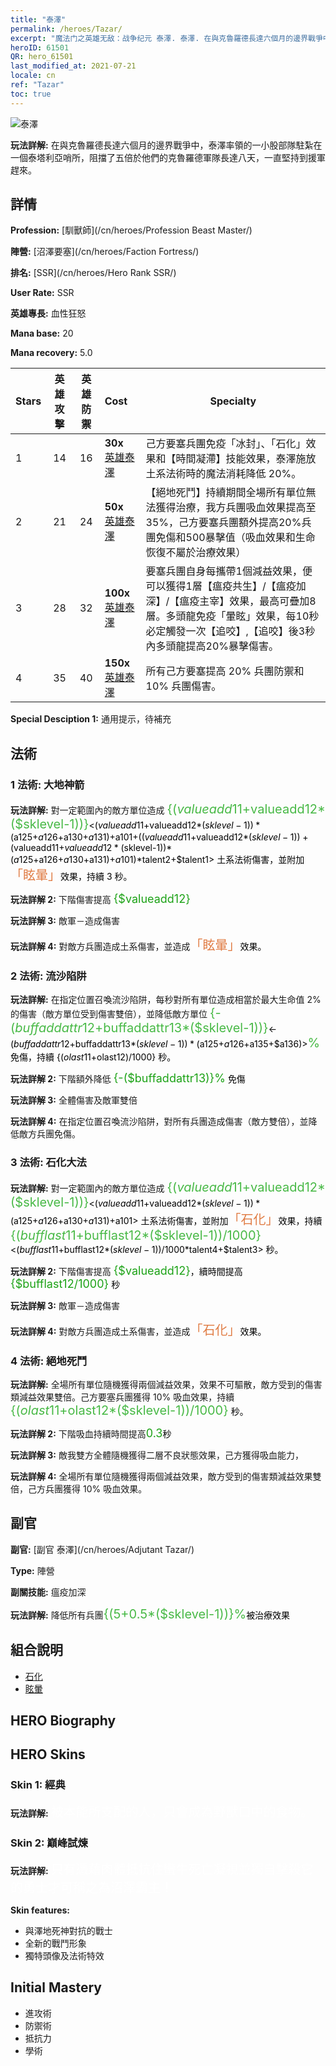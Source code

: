 ```yaml
---
title: "泰澤"
permalink: /heroes/Tazar/
excerpt: "魔法门之英雄无敌：战争纪元 泰澤. 泰澤. 在與克魯羅德長達六個月的邊界戰爭中，泰澤率領的一小股部隊駐紮在一個泰塔利亞哨所，阻擋了五倍於他們的克魯羅德軍隊長達八天，一直堅持到援軍趕來。"
heroID: 61501
QR: hero_61501
last_modified_at: 2021-07-21
locale: cn
ref: "Tazar"
toc: true
---
```

  ![泰澤](/images/h/h_Tazar.jpg)

 **玩法詳解:** 在與克魯羅德長達六個月的邊界戰爭中，泰澤率領的一小股部隊駐紮在一個泰塔利亞哨所，阻擋了五倍於他們的克魯羅德軍隊長達八天，一直堅持到援軍趕來。
## 詳情
 **Profession:**  [馴獸師](/cn/heroes/Profession Beast Master/)

 **陣營:** [沼澤要塞](/cn/heroes/Faction Fortress/)

 **排名:** [SSR](/cn/heroes/Hero Rank SSR/)

 **User Rate:** SSR

 **英雄專長:** 血性狂怒

 **Mana base:** 20

 **Mana recovery:** 5.0


  | Stars | 英雄攻擊 | 英雄防禦 | Cost |     Specialty     |
  |---------|:---------------:|:---------------:|:--|--------------------|
  |    1    | 14 | 16 | **30x** [英雄泰澤](/cn/Items/her_393/) | 己方要塞兵團免疫「冰封」、「石化」效果和【時間凝滯】技能效果，泰澤施放土系法術時的魔法消耗降低 20%。 |
  |    2    | 21 | 24 | **50x** [英雄泰澤](/cn/Items/her_393/) | 【絕地死鬥】持續期間全場所有單位無法獲得治療，我方兵團吸血效果提高至35%，己方要塞兵團額外提高20%兵團免傷和500暴擊值（吸血效果和生命恢復不屬於治療效果） |
  |    3    | 28 | 32 | **100x** [英雄泰澤](/cn/Items/her_393/) | 要塞兵團自身每攜帶1個減益效果，便可以獲得1層【瘟疫共生】/【瘟疫加深】/【瘟疫主宰】效果，最高可疊加8層。多頭龍免疫「暈眩」效果，每10秒必定觸發一次【追咬】,【追咬】後3秒內多頭龍提高20%暴擊傷害。 |
  |    4    | 35 | 40 | **150x** [英雄泰澤](/cn/Items/her_393/) | 所有己方要塞提高 20% 兵團防禦和 10% 兵團傷害。 |

 **Special Desciption 1:** 通用提示，待補充

## 法術
### 1 法術: 大地神箭
 **玩法詳解:** 對一定範圍內的敵方單位造成 <span style="color: #48b946;font-size:20px">{($valueadd11+$valueadd12*($sklevel-1))}</span><span style="color: black"><($valueadd11+$valueadd12*($sklevel-1))*($a125+$a126+$a130+$a131)+$a101+(($valueadd11+$valueadd12*($sklevel-1))+($valueadd11+$valueadd12*($sklevel-1))*($a125+$a126+$a130+$a131)+$a101)*$talent2+$talent1> 土系法術傷害，並附加<span style="color: #e07c44;font-size:20px">「眩暈」</span><span style="color: black">效果，持續 3 秒。

 **玩法詳解 2:** 下階傷害提高 <span style="color: #1ca216;font-size:18px">{$valueadd12}</span><span style="color: black">

 **玩法詳解 3:** 敵軍－造成傷害

 **玩法詳解 4:** 對敵方兵團造成土系傷害，並造成<span style="color: #e07c44;font-size:20px">「眩暈」</span><span style="color: black">效果。

### 2 法術: 流沙陷阱
 **玩法詳解:** 在指定位置召喚流沙陷阱，每秒對所有單位造成相當於最大生命值 2% 的傷害（敵方單位受到傷害雙倍），並降低敵方單位 <span style="color: #48b946;font-size:20px">{-($buffaddattr12+$buffaddattr13*($sklevel-1))}</span><span style="color: black"><-($buffaddattr12+$buffaddattr13*($sklevel-1))*($a125+$a126+$a135+$a136)><span style="color: #48b946;font-size:20px">%</span><span style="color: black"> 免傷，持續 {($olast11+$olast12)/1000} 秒。

 **玩法詳解 2:** 下階額外降低 <span style="color: #1ca216;font-size:18px">{-($buffaddattr13)}%</span><span style="color: black"> 免傷

 **玩法詳解 3:** 全體傷害及敵軍雙倍

 **玩法詳解 4:** 在指定位置召喚流沙陷阱，對所有兵團造成傷害（敵方雙倍），並降低敵方兵團免傷。

### 3 法術: 石化大法
 **玩法詳解:** 對一定範圍內的敵方單位造成 <span style="color: #48b946;font-size:20px">{($valueadd11+$valueadd12*($sklevel-1))}</span><span style="color: black"><($valueadd11+$valueadd12*($sklevel-1))*($a125+$a126+$a130+$a131)+$a101> 土系法術傷害，並附加<span style="color: #e07c44;font-size:20px">「石化」</span><span style="color: black">效果，持續 <span style="color: #48b946;font-size:20px">{($bufflast11+$bufflast12*($sklevel-1))/1000}</span><span style="color: black"><($bufflast11+$bufflast12*($sklevel-1))/1000*$talent4+$talent3> 秒。

 **玩法詳解 2:** 下階傷害提高 <span style="color: #1ca216;font-size:18px">{$valueadd12}</span><span style="color: black">，續時間提高 <span style="color: #1ca216;font-size:18px">{$bufflast12/1000}</span><span style="color: black"> 秒

 **玩法詳解 3:** 敵軍－造成傷害

 **玩法詳解 4:** 對敵方兵團造成土系傷害，並造成<span style="color: #e07c44;font-size:20px">「石化」</span><span style="color: black">效果。

### 4 法術: 絕地死鬥
 **玩法詳解:** 全場所有單位隨機獲得兩個減益效果，效果不可驅散，敵方受到的傷害類減益效果雙倍。己方要塞兵團獲得 10% 吸血效果，持續 <span style="color: #48b946;font-size:20px">{($olast11+$olast12*($sklevel-1))/1000}</span><span style="color: black"> 秒。

 **玩法詳解 2:** 下階吸血持續時間提高<span style="color: #1ca216;font-size:18px">0.3</span><span style="color: black">秒

 **玩法詳解 3:** 敵我雙方全體隨機獲得二層不良狀態效果，己方獲得吸血能力，

 **玩法詳解 4:** 全場所有單位隨機獲得兩個減益效果，敵方受到的傷害類減益效果雙倍，己方兵團獲得 10% 吸血效果。


## 副官

 **副官:**  [副官 泰澤](/cn/heroes/Adjutant Tazar/) 

 **Type:**  陣營 

 **副關技能:**  瘟疫加深 

 **玩法詳解:** 降低所有兵團<span style="color: #48b946;font-size:20px">{(5+0.5*($sklevel-1))}%</span><span style="color: black">被治療效果

## 組合說明

* [石化](/cn/combination/石化/) 
* [眩暈](/cn/combination/眩暈/) 

## HERO Biography

## HERO Skins
### Skin 1: **經典**

 **玩法詳解:** <span style="color: #ffffff;font-size:20px">被本能所支配的人，只會成為野獸口中的食物。</span>


### Skin 2: **巔峰試煉**

 **玩法詳解:** <span style="color: #ffffff;font-size:20px">只有憑藉肉體抵抗住蠻牛死亡凝視並獨自擊殺它的勇士才可稱之為沼澤霸主！</span>

 **Skin features:** 

   - 與澤地死神對抗的戰士
   - 全新的戰鬥形象
   - 獨特頭像及法術特效


## Initial Mastery
   - 進攻術
   - 防禦術
   - 抵抗力
   - 學術

